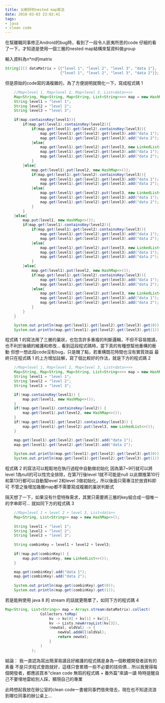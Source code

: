 ```yaml
---
title: 比較好的nested map寫法
date: 2018-03-03 23:02:41
tags:
- java
- clean code
---
```


在幫離職同事修正Android的bug時，看到了一段令人匪夷所思的code
仔細的看了一下，才知道是使用一個三層的nested map結構來幫資料做group

輸入資料為n*m的matrix
```java
String[][] dataMatrix = {{"level 1", "level 2", "level 3", "data 1"},
                         {"level 1", "level 2", "level 3", "data 2"}};
```

但是原始的code寫的滿複雜的，為了方便說明就簡化一下，寫成程式碼 1

```java 程式碼 1:
    //Map<level 1, Map<level 2, Map<level 3, List<data>>>>
    Map<String, Map<String, Map<String, List<String>>>> map = new HashMap<>();
    String level1 = "level 1";
    String level2 = "level 2";
    String level3 = "level 3";
    
    if(map.containsKey(level1)){
        if(map.get(level1).containsKey(level2)){
            if(map.get(level1).get(level2).containsKey(level3)){
                map.get(level1).get(level2).get(level3).add("data 1");
                map.get(level1).get(level2).get(level3).add("data 2");
            }else{
                map.get(level1).get(level2).put(level3, new LinkedList<>());
                map.get(level1).get(level2).get(level3).add("data 1");
                map.get(level1).get(level2).get(level3).add("data 2");
            }
        }else{
            map.get(level1).put(level2, new HashMap<>());
            if(map.get(level1).get(level2).containsKey(level3)){
                map.get(level1).get(level2).get(level3).add("data 1");
                map.get(level1).get(level2).get(level3).add("data 2");
            }else{
                map.get(level1).get(level2).put(level3, new LinkedList<>());
                map.get(level1).get(level2).get(level3).add("data 1");
                map.get(level1).get(level2).get(level3).add("data 2");
            }
        }
    }else{
        map.put(level1, new HashMap<>());
        if(map.get(level1).containsKey(level2)){
            if(map.get(level1).get(level2).containsKey(level3)){
                map.get(level1).get(level2).get(level3).add("data 1");
                map.get(level1).get(level2).get(level3).add("data 2");
            }else{
                map.get(level1).get(level2).put(level3, new LinkedList<>());
                map.get(level1).get(level2).get(level3).add("data 1");
                map.get(level1).get(level2).get(level3).add("data 2");
            }
        }else{
            map.get(level1).put(level2, new HashMap<>());
            if(map.get(level1).get(level2).containsKey(level3)){
                map.get(level1).get(level2).get(level3).add("data 1");
                map.get(level1).get(level2).get(level3).add("data 2");
            }else{
                map.get(level1).get(level2).put(level3, new LinkedList<>());
                map.get(level1).get(level2).get(level3).add("data 1");
                map.get(level1).get(level2).get(level3).add("data 2");
            }
        }
    }

    System.out.println(map.get(level1).get(level2).get(level3).get(0));
    System.out.println(map.get(level1).get(level2).get(level3).get(1));
```
<!-- more -->

程式碼 1 的寫法用了三層的巢狀，也包含許多重複的判斷邏輯，不但不容易閱讀，也不利於後續的維護和修改...
看到這段程式碼時，當下真的有種想幫他重構的衝動
但想一想此段code沒有bug，只是醜了點，若重構既花時間也沒有實質效益
最終只在程式碼 1 的上方增加註解，寫了個比較好的作法，就是下方的程式碼 2

```java 程式碼 2:
    //Map<level 1, Map<level 2, Map<level 3, List<data>>>>
    Map<String, Map<String, Map<String, List<String>>>> map = new HashMap<>();
    String level1 = "level 1";
    String level2 = "level 2";
    String level3 = "level 3";

    if(!map.containsKey(level1)) {
        map.put(level1, new HashMap<>());
    }
    if(!map.get(level1).containsKey(level2)) {
        map.get(level1).put(level2, new HashMap<>());
    }
    if(!map.get(level1).get(level2).containsKey(level3)) {
        map.get(level1).get(level2).put(level3, new LinkedList<>());
    }

    map.get(level1).get(level2).get(level3).add("data 1");
    map.get(level1).get(level2).get(level3).add("data 2");
    
    System.out.println(map.get(level1).get(level2).get(level3).get(0));
    System.out.println(map.get(level1).get(level2).get(level3).get(1));
```

程式碼 2 的寫法可以輕鬆地在執行過程中自動做初始化
因為第7~9行就可以將level 1為null的可以性完全排除，在第7行後level 1就不可能是null
以此類推第10行和第13行都可以自動幫level 2和level 3做初始化，所以後面只需專注於放資料即可
不管之後增加幾層map都不需要寫成複雜的巢狀判斷式

隔天想了一下，如果沒有什麼特殊需求，其實只需要將三層的key組合成一個唯一的字串即可...
就如同下方的程式碼 3

```java 程式碼 3:
    //Map<level 1 + level 2 + level 3, List<data>>
    Map<String, List<String>> map = new HashMap<>();
    
    String level1 = "level 1";
    String level2 = "level 2";
    String level3 = "level 3";
    
    String combinKey = level1 + level2 + level3;
    
    if(!map.put(combinKey)) {
        map,put(combinKey, new LinkedList<>());
    }

    map.get(combinKey).add("data 1");
    map.get(combinKey).add("data 2");
    
    System.out.println(map.get(combinKey).get(0));
    System.out.println(map.get(combinKey).get(1));
```


若是能夠使用 java 8 的 stream 的話就更簡單了，如同下方的程式碼 4

```java 程式碼 4:
Map<String, List<String>> map = Arrays.stream(dataMatrix).collect(
                Collectors.toMap(
                    kv -> kv[0] + kv[1] + kv[2],
                    kv -> Lists.newArrayList(kv[3]),
                    (newVal, oldVal) -> {
                        newVal.addAll(oldVal);
                        return newVal;
                    }
                )
            );
```

結論： 
我一直認為寫出簡潔易讀且好維護的程式碼是身為一個軟體開發者該有的素養
不是只求程式會跑就好，這樣只會累積一些不必要的技術債...
所以我覺得每個開發者，都應該買本“clean code 無瑕的程式碼 + 番外篇”來讀一讀
時時提醒自己不要埋地雷給別人踩，顯現自己的專業

此時想起我放在辦公室的clean code一書被同事們借來借去，現在也不知道流浪到哪位同事的辦公桌上...
